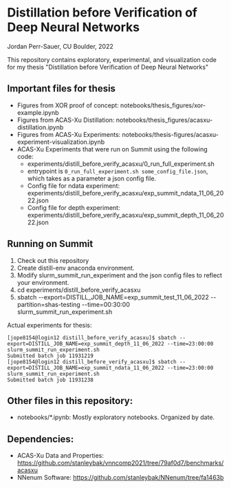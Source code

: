 # Distillation before Verification of Deep Neural Networks
Jordan Perr-Sauer, CU Boulder, 2022

This repository contains exploratory, experimental, and visualization code for my thesis "Distillation before Verification of Deep Neural Networks"

## Important files for thesis

- Figures from XOR proof of concept: notebooks/thesis_figures/xor-example.ipynb
- Figures from ACAS-Xu Distillation: notebooks/thesis_figures/acasxu-distillation.ipynb
- Figures from ACAS-Xu Experiments: notebooks/thesis-figures/acasxu-experiment-visualization.ipynb
- ACAS-Xu Experiments that were run on Summit using the following code:
    - experiments/distill_before_verify_acasxu/0_run_full_experiment.sh
    - entrypoint is `0_run_full_experiment.sh some_config_file.json`, which takes as a parameter a json config file.
    - Config file for ndata experiment: experiments/distill_before_verify_acasxu/exp_summit_ndata_11_06_2022.json
    - Config file for depth experiment: experiments/distill_before_verify_acasxu/exp_summit_depth_11_06_2022.json

## Running on Summit

1. Check out this repository
2. Create distill-env anaconda environment.
3. Modify slurm_summit_run_experiment and the json config files to reflect your environment.
4. cd experiments/distill_before_verify_acasxu
5. sbatch --export=DISTILL_JOB_NAME=exp_summit_test_11_06_2022 --partition=shas-testing  --time=00:30:00 slurm_summit_run_experiment.sh

Actual experiments for thesis:

```
[jope8154@login12 distill_before_verify_acasxu]$ sbatch --export=DISTILL_JOB_NAME=exp_summit_depth_11_06_2022 --time=23:00:00 slurm_summit_run_experiment.sh
Submitted batch job 11931219
[jope8154@login12 distill_before_verify_acasxu]$ sbatch --export=DISTILL_JOB_NAME=exp_summit_ndata_11_06_2022 --time=23:00:00 slurm_summit_run_experiment.sh
Submitted batch job 11931238
```

## Other files in this repository:

- notebooks/*.ipynb: Mostly exploratory notebooks. Organized by date.

## Dependencies:
- ACAS-Xu Data and Properties: https://github.com/stanleybak/vnncomp2021/tree/79af0d7/benchmarks/acasxu
- NNenum Software: https://github.com/stanleybak/NNenum/tree/fa1463b